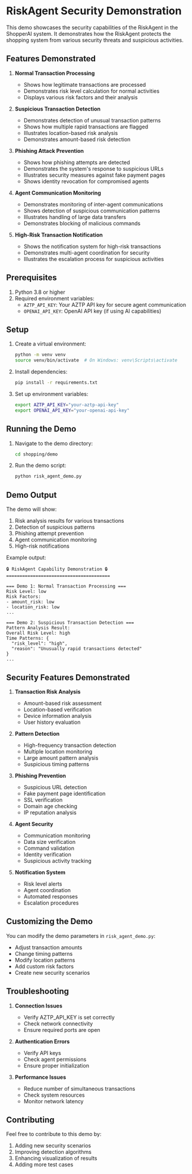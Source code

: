 # RiskAgent Security Demonstration

This demo showcases the security capabilities of the RiskAgent in the ShopperAI system. It demonstrates how the RiskAgent protects the shopping system from various security threats and suspicious activities.

## Features Demonstrated

1. **Normal Transaction Processing**

   - Shows how legitimate transactions are processed
   - Demonstrates risk level calculation for normal activities
   - Displays various risk factors and their analysis

2. **Suspicious Transaction Detection**

   - Demonstrates detection of unusual transaction patterns
   - Shows how multiple rapid transactions are flagged
   - Illustrates location-based risk analysis
   - Demonstrates amount-based risk detection

3. **Phishing Attack Prevention**

   - Shows how phishing attempts are detected
   - Demonstrates the system's response to suspicious URLs
   - Illustrates security measures against fake payment pages
   - Shows identity revocation for compromised agents

4. **Agent Communication Monitoring**

   - Demonstrates monitoring of inter-agent communications
   - Shows detection of suspicious communication patterns
   - Illustrates handling of large data transfers
   - Demonstrates blocking of malicious commands

5. **High-Risk Transaction Notification**
   - Shows the notification system for high-risk transactions
   - Demonstrates multi-agent coordination for security
   - Illustrates the escalation process for suspicious activities

## Prerequisites

1. Python 3.8 or higher
2. Required environment variables:
   - `AZTP_API_KEY`: Your AZTP API key for secure agent communication
   - `OPENAI_API_KEY`: OpenAI API key (if using AI capabilities)

## Setup

1. Create a virtual environment:

   ```bash
   python -m venv venv
   source venv/bin/activate  # On Windows: venv\Scripts\activate
   ```

2. Install dependencies:

   ```bash
   pip install -r requirements.txt
   ```

3. Set up environment variables:
   ```bash
   export AZTP_API_KEY="your-aztp-api-key"
   export OPENAI_API_KEY="your-openai-api-key"
   ```

## Running the Demo

1. Navigate to the demo directory:

   ```bash
   cd shopping/demo
   ```

2. Run the demo script:
   ```bash
   python risk_agent_demo.py
   ```

## Demo Output

The demo will show:

1. Risk analysis results for various transactions
2. Detection of suspicious patterns
3. Phishing attempt prevention
4. Agent communication monitoring
5. High-risk notifications

Example output:

```
🔒 RiskAgent Capability Demonstration 🔒
=======================================

=== Demo 1: Normal Transaction Processing ===
Risk Level: low
Risk Factors:
- amount_risk: low
- location_risk: low
...

=== Demo 2: Suspicious Transaction Detection ===
Pattern Analysis Result:
Overall Risk Level: high
Time Patterns: {
  "risk_level": "high",
  "reason": "Unusually rapid transactions detected"
}
...
```

## Security Features Demonstrated

1. **Transaction Risk Analysis**

   - Amount-based risk assessment
   - Location-based verification
   - Device information analysis
   - User history evaluation

2. **Pattern Detection**

   - High-frequency transaction detection
   - Multiple location monitoring
   - Large amount pattern analysis
   - Suspicious timing patterns

3. **Phishing Prevention**

   - Suspicious URL detection
   - Fake payment page identification
   - SSL verification
   - Domain age checking
   - IP reputation analysis

4. **Agent Security**

   - Communication monitoring
   - Data size verification
   - Command validation
   - Identity verification
   - Suspicious activity tracking

5. **Notification System**
   - Risk level alerts
   - Agent coordination
   - Automated responses
   - Escalation procedures

## Customizing the Demo

You can modify the demo parameters in `risk_agent_demo.py`:

- Adjust transaction amounts
- Change timing patterns
- Modify location patterns
- Add custom risk factors
- Create new security scenarios

## Troubleshooting

1. **Connection Issues**

   - Verify AZTP_API_KEY is set correctly
   - Check network connectivity
   - Ensure required ports are open

2. **Authentication Errors**

   - Verify API keys
   - Check agent permissions
   - Ensure proper initialization

3. **Performance Issues**
   - Reduce number of simultaneous transactions
   - Check system resources
   - Monitor network latency

## Contributing

Feel free to contribute to this demo by:

1. Adding new security scenarios
2. Improving detection algorithms
3. Enhancing visualization of results
4. Adding more test cases
